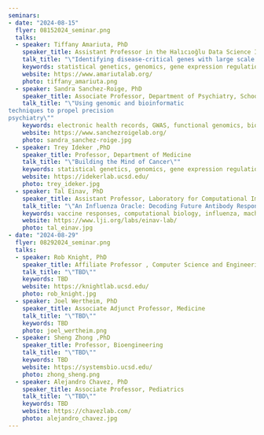 ```yaml
---
seminars:
- date: "2024-08-15"
  flyer: 08152024_seminar.png
  talks:
  - speaker: Tiffany Amariuta, PhD
    speaker_title: Assistant Professor in the Halıcıoğlu Data Science Institute and the Department of Medicine
    talk_title: "\"Identifying disease-critical genes with large scale genomics data\""
    keywords: statistical genetics, genomics, gene expression regulation
    website: https://www.amariutalab.org/
    photo: tiffany_amariuta.png
  - speaker: Sandra Sanchez-Roige, PhD
    speaker_title: Associate Professor, Department of Psychiatry, School of Medicine, UCSD Department of Medicine, Division of Genetic Medicine, VUMC
    talk_title: "\"Using genomic and bioinformatic
techniques to propel precision
psychiatry\""
    keywords: electronic health records, GWAS, functional genomics, biobanks, precision psychiatry
    website: https://www.sanchezroigelab.org/
    photo: sandra_sanchez-roige.jpg
  - speaker: Trey Ideker ,PhD
    speaker_title: Professor, Department of Medicine
    talk_title: "\"Building the Mind of Cancer\""
    keywords: statistical genetics, genomics, gene expression regulation
    website: https://idekerlab.ucsd.edu/
    photo: trey_ideker.jpg
  - speaker: Tal Einav, PhD
    speaker_title: Assistant Professor, Laboratory for Computational Immunology, Center for Vaccine Innovation, La Jolla Institute for Immunology
    talk_title: "\"An Influenza Oracle: Decoding Future Antibody Responses with Precision\""
    keywords: vaccine responses, computational biology, influenza, machine learning
    website: https://www.lji.org/labs/einav-lab/
    photo: tal_einav.jpg
- date: "2024-08-29"
  flyer: 08292024_seminar.png
  talks:
  - speaker: Rob Knight, PhD
    speaker_title: Affiliate Professor , Computer Science and Engineering, Computer Science and Engineering
    talk_title: "\"TBD\""
    keywords: TBD
    website: https://knightlab.ucsd.edu/
    photo: rob_knight.jpg
  - speaker: Joel Wertheim, PhD
    speaker_title: Associate Adjunct Professor, Medicine
    talk_title: "\"TBD\""
    keywords: TBD
    photo: joel_wertheim.png
  - speaker: Sheng Zhong ,PhD
    speaker_title: Professor, Bioengineering
    talk_title: "\"TBD\""
    keywords: TBD
    website: https://systemsbio.ucsd.edu/
    photo: zhong_sheng.png
  - speaker: Alejandro Chavez, PhD
    speaker_title: Associate Professor, Pediatrics
    talk_title: "\"TBD\""
    keywords: TBD
    website: https://chavezlab.com/
    photo: alejandro_chavez.jpg
---
```

